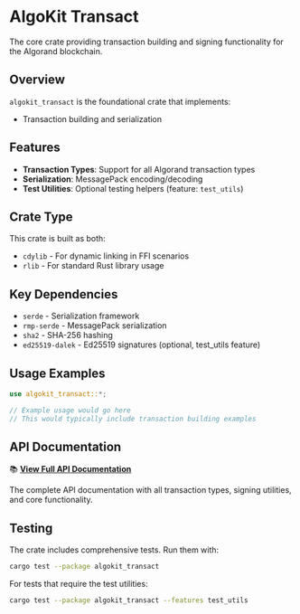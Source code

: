# AlgoKit Transact

The core crate providing transaction building and signing functionality for the Algorand blockchain.

## Overview

`algokit_transact` is the foundational crate that implements:

- Transaction building and serialization

## Features

- **Transaction Types**: Support for all Algorand transaction types
- **Serialization**: MessagePack encoding/decoding
- **Test Utilities**: Optional testing helpers (feature: `test_utils`)

## Crate Type

This crate is built as both:

- `cdylib` - For dynamic linking in FFI scenarios
- `rlib` - For standard Rust library usage

## Key Dependencies

- `serde` - Serialization framework
- `rmp-serde` - MessagePack serialization
- `sha2` - SHA-256 hashing
- `ed25519-dalek` - Ed25519 signatures (optional, test_utils feature)

## Usage Examples

```rust
use algokit_transact::*;

// Example usage would go here
// This would typically include transaction building examples
```

## API Documentation

📚 **[View Full API Documentation](../api/algokit_transact/index.html)**

The complete API documentation with all transaction types, signing utilities, and core functionality.

## Testing

The crate includes comprehensive tests. Run them with:

```bash
cargo test --package algokit_transact
```

For tests that require the test utilities:

```bash
cargo test --package algokit_transact --features test_utils
```
